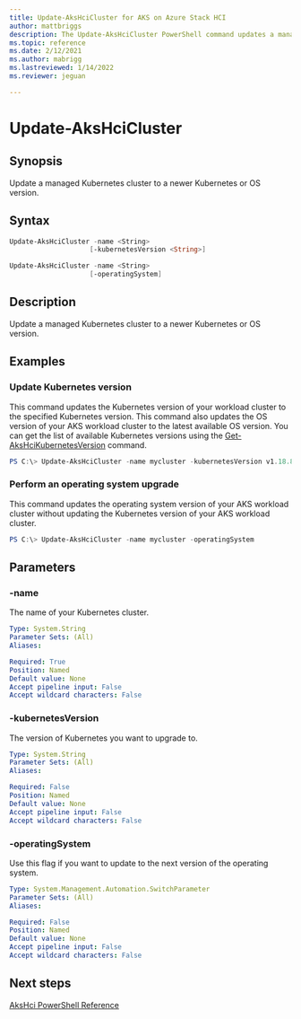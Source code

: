 ```yaml
---
title: Update-AksHciCluster for AKS on Azure Stack HCI
author: mattbriggs
description: The Update-AksHciCluster PowerShell command updates a managed Kubernetes cluster to a newer Kubernetes or OS version.
ms.topic: reference
ms.date: 2/12/2021
ms.author: mabrigg 
ms.lastreviewed: 1/14/2022
ms.reviewer: jeguan

---
```


# Update-AksHciCluster

## Synopsis
Update a managed Kubernetes cluster to a newer Kubernetes or OS version.

## Syntax

```powershell
Update-AksHciCluster -name <String>
                    [-kubernetesVersion <String>]
```

```powershell
Update-AksHciCluster -name <String>
                    [-operatingSystem]
```

## Description
Update a managed Kubernetes cluster to a newer Kubernetes or OS version.

## Examples

### Update Kubernetes version
This command updates the Kubernetes version of your workload cluster to the specified Kubernetes version. This command also updates the OS version of your AKS workload cluster to the latest available OS version. You can get the list of available Kubernetes versions using the [Get-AksHciKubernetesVersion](get-akshcikubernetesversion.md) command.
```powershell
PS C:\> Update-AksHciCluster -name mycluster -kubernetesVersion v1.18.8 
```

### Perform an operating system upgrade
This command updates the operating system version of your AKS workload cluster without updating the Kubernetes version of your AKS workload cluster.
```powershell
PS C:\> Update-AksHciCluster -name mycluster -operatingSystem
```

## Parameters

### -name
The name of your Kubernetes cluster.

```yaml
Type: System.String
Parameter Sets: (All)
Aliases:

Required: True
Position: Named
Default value: None
Accept pipeline input: False
Accept wildcard characters: False
```

### -kubernetesVersion
The version of Kubernetes you want to upgrade to.

```yaml
Type: System.String
Parameter Sets: (All)
Aliases:

Required: False
Position: Named
Default value: None
Accept pipeline input: False
Accept wildcard characters: False
```

### -operatingSystem
Use this flag if you want to update to the next version of the operating system.

```yaml
Type: System.Management.Automation.SwitchParameter
Parameter Sets: (All)
Aliases:

Required: False
Position: Named
Default value: None
Accept pipeline input: False
Accept wildcard characters: False
```

## Next steps

[AksHci PowerShell Reference](index.md)